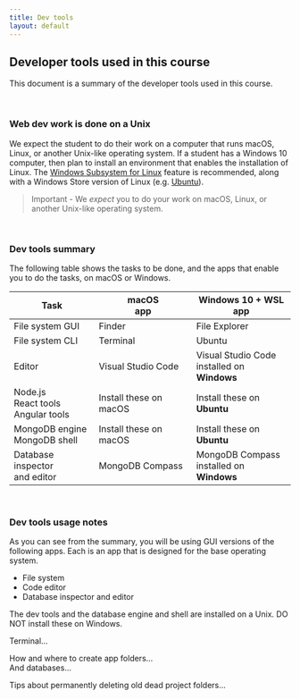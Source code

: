 ```yaml
---
title: Dev tools
layout: default
---
```


## Developer tools used in this course

This document is a summary of the developer tools used in this course. 

<br>

### Web dev work is done on a Unix

We expect the student to do their work on a computer that runs macOS, Linux, or another Unix-like operating system. If a student has a Windows 10 computer, then plan to install an environment that enables the installation of Linux. The [Windows Subsystem for Linux](https://docs.microsoft.com/en-us/windows/wsl/install-win10) feature is recommended, along with a Windows Store version of Linux (e.g. [Ubuntu](https://www.microsoft.com/en-ca/p/ubuntu-1804-lts/9n9tngvndl3q?rtc=1&activetab=pivot:overviewtab)). 

> Important - We *expect* you to do your work on macOS, Linux, or another Unix-like operating system. 

<br>

### Dev tools summary

The following table shows the tasks to be done, and the apps that enable you to do the tasks, on macOS or Windows. 

Task | macOS<br>app | Windows 10 + WSL<br>app
--- | --- | ---
File system GUI | Finder | File Explorer
File system CLI | Terminal | Ubuntu
Editor | Visual Studio Code | Visual Studio Code<br>installed on **Windows**
Node.js<br>React tools<br>Angular tools | Install these on macOS | Install these on **Ubuntu**
MongoDB engine<br>MongoDB shell | Install these on macOS | Install these on **Ubuntu**
Database inspector<br>and editor | MongoDB Compass | MongoDB Compass<br>installed on **Windows**

<br>

### Dev tools usage notes

As you can see from the summary, you will be using GUI versions of the following apps. Each is an app that is designed for the base operating system. 
* File system 
* Code editor
* Database inspector and editor

The dev tools and the database engine and shell are installed on a Unix. DO NOT install these on Windows. 

Terminal...

How and where to create app folders...  
And databases... 

Tips about permanently deleting old dead project folders... 





<br>
